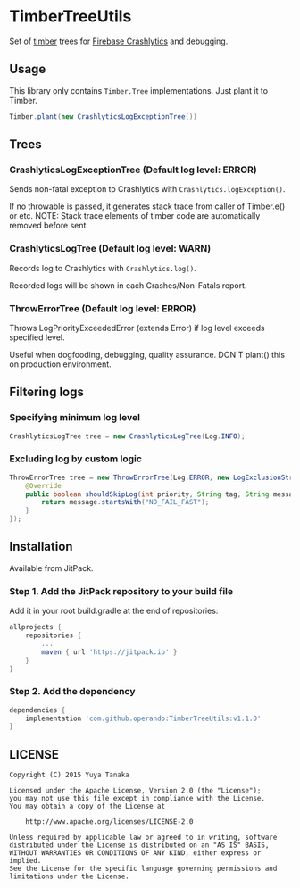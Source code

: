 TimberTreeUtils
===============

Set of [timber](https://github.com/JakeWharton/timber) trees for
[Firebase Crashlytics](https://firebase.google.com/docs/crashlytics) and debugging.


Usage
----

This library only contains `Timber.Tree` implementations. Just plant it to Timber.

```java
Timber.plant(new CrashlyticsLogExceptionTree())
```


Trees
----

### CrashlyticsLogExceptionTree (Default log level: ERROR)

Sends non-fatal exception to Crashlytics with `Crashlytics.logException()`.

If no throwable is passed, it generates stack trace from caller of Timber.e() or etc.
NOTE: Stack trace elements of timber code are automatically removed before sent.

### CrashlyticsLogTree (Default log level: WARN)

Records log to Crashlytics with `Crashlytics.log()`.

Recorded logs will be shown in each Crashes/Non-Fatals report.

### ThrowErrorTree (Default log level: ERROR)

Throws LogPriorityExceededError (extends Error) if log level exceeds specified level.

Useful when dogfooding, debugging, quality assurance. DON'T plant() this on production environment.


Filtering logs
----

### Specifying minimum log level

```java
CrashlyticsLogTree tree = new CrashlyticsLogTree(Log.INFO);
```

### Excluding log by custom logic

```java
ThrowErrorTree tree = new ThrowErrorTree(Log.ERROR, new LogExclusionStrategy() {
    @Override
    public boolean shouldSkipLog(int priority, String tag, String message, Throwable t) {
        return message.startsWith("NO_FAIL_FAST");
    }
});
```


## Installation

Available from JitPack.

### Step 1. Add the JitPack repository to your build file

Add it in your root build.gradle at the end of repositories:

```groovy
allprojects {
	repositories {
		...
		maven { url 'https://jitpack.io' }
	}
}
```

### Step 2. Add the dependency

```groovy
dependencies {
    implementation 'com.github.operando:TimberTreeUtils:v1.1.0'
}
```


LICENSE
----

```
Copyright (C) 2015 Yuya Tanaka

Licensed under the Apache License, Version 2.0 (the "License");
you may not use this file except in compliance with the License.
You may obtain a copy of the License at

    http://www.apache.org/licenses/LICENSE-2.0

Unless required by applicable law or agreed to in writing, software
distributed under the License is distributed on an "AS IS" BASIS,
WITHOUT WARRANTIES OR CONDITIONS OF ANY KIND, either express or implied.
See the License for the specific language governing permissions and
limitations under the License.
```
